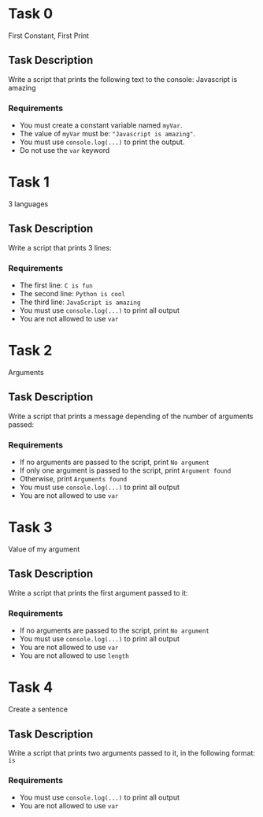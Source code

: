 # Task 0
First Constant, First Print

## Task Description
Write a script that prints the following text to the console:
Javascript is amazing

### Requirements

- You must create a constant variable named `myVar`.
- The value of `myVar` must be: `"Javascript is amazing"`.
- You must use `console.log(...)` to print the output.
- Do not use the `var` keyword

# Task 1
3 languages

## Task Description
Write a script that prints 3 lines:

### Requirements

- The first line: `C is fun`
- The second line: `Python is cool`
- The third line: `JavaScript is amazing`
- You must use `console.log(...)` to print all output
- You are not allowed to use `var`

# Task 2
Arguments

## Task Description
Write a script that prints a message depending of the number of arguments passed:

### Requirements

- If no arguments are passed to the script, print `No argument`
- If only one argument is passed to the script, print `Argument found`
- Otherwise, print `Arguments found`
- You must use `console.log(...)` to print all output
- You are not allowed to use `var`

# Task 3
Value of my argument

## Task Description
Write a script that prints the first argument passed to it:

### Requirements
- If no arguments are passed to the script, print `No argument`
- You must use `console.log(...)` to print all output
- You are not allowed to use `var`
- You are not allowed to use `length`

# Task 4
Create a sentence

## Task Description
Write a script that prints two arguments passed to it, in the following format: `is`

### Requirements
- You must use `console.log(...)` to print all output
- You are not allowed to use `var`

